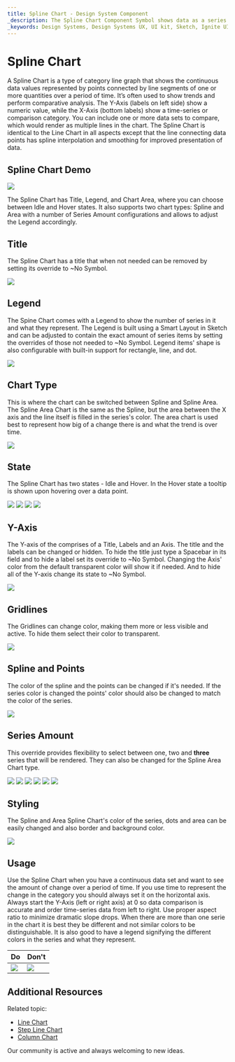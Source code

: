 ```yaml
---
title: Spline Chart - Design System Component
_description: The Spline Chart Component Symbol shows data as a series of points connected by lines with splines.
_keywords: Design Systems, Design Systems UX, UI kit, Sketch, Ignite UI for Angular, Sketch to Angular, Sketch to Angular, Angular, Angular Design System, Export code from Sketch, Design Kits for Angular, Sketch HTML, Sketch to HTML, Sketch UI kits
---
```


# Spline Chart

 A Spline Chart is a type of category line graph that shows the continuous data values represented by points connected by line segments of one or more quantities over a period of time. It’s often used to show trends and perform comparative analysis. The Y-Axis (labels on left side) show a numeric value, while the X-Axis (bottom labels) show a time-series or comparison category. You can include one or more data sets to compare, which would render as multiple lines in the chart. The Spline Chart is identical to the Line Chart in all aspects except that the line connecting data points has spline interpolation and smoothing for improved presentation of data.


## Spline Chart Demo

<img class="responsive-img" src="../images/spline_chart_demo.png" srcset="../images/spline_chart_demo@2x.png 2x" />

The Spline Chart has Title, Legend, and Chart Area, where you can choose between Idle and Hover states. It also supports two chart types: Spline and Area with a number of Series Amount configurations and allows to adjust the Legend accordingly.

## Title

The Spline Chart has a title that when not needed can be removed by setting its override to ~No Symbol.

<img class="responsive-img" src="../images/spline_chart_title.png" srcset="../images/spline_chart_title@2x.png 2x" />

## Legend

The Spine Chart comes with a Legend to show the number of series in it and what they represent. The Legend is built using a Smart Layout in Sketch and can be adjusted to contain the exact amount of series items by setting the overrides of those not needed to ~No Symbol. Legend items' shape is also configurable with built-in support for rectangle, line, and dot.

<img class="responsive-img" src="../images/spline_chart_legend.png" srcset="../images/spline_chart_legend@2x.png 2x" />

## Chart Type

This is where the chart can be switched between Spline and Spline Area. The Spline Area Chart is the same as the Spline, but the area between the X axis and the line itself is filled in the series's color. The area chart is used best to represent how big of a change there is and what the trend is over time.

<img class="responsive-img" src="../images/spline_area_chart_three_series.png" srcset="../images/spline_area_chart_three_series@2x.png 2x" />

## State

The Spline Chart has two states - Idle and Hover. In the Hover state a tooltip is shown upon hovering over a data point.

<img class="responsive-img" src="../images/spline_chart_tooltip-off.png" srcset="../images/spline_chart_tooltip-off@2x.png 2x" />
<img class="responsive-img" src="../images/spline_area_chart_tooltip-off.png" srcset="../images/spline_area_chart_tooltip-off@2x.png 2x" />
<img class="responsive-img" src="../images/spline_chart_tooltip-on.png" srcset="../images/spline_chart_tooltip-on@2x.png 2x" />
<img class="responsive-img" src="../images/spline_area_chart_tooltip-on.png" srcset="../images/spline_area_chart_tooltip-on@2x.png 2x" />

## Y-Axis

The Y-axis of the comprises of a Title, Labels and an Axis. The title and the labels can be changed or hidden. To hide the title just type a Spacebar in its field and to hide a label set its override to ~No Symbol. Changing the Axis' color from the default transparent color will show it if needed. And to hide all of the Y-axis change its state to ~No Symbol.

<img class="responsive-img" src="../images/spline_chart_axis.png" srcset="../images/spline_chart_axis@2x.png 2x" />

## Gridlines

The Gridlines can change color, making them more or less visible and active. To hide them select their color to transparent.

<img class="responsive-img" src="../images/spline_chart_gridlines.png" srcset="../images/spline_chart_gridlines@2x.png 2x" />

## Spline and Points

The color of the spline and the points can be changed if it's needed. If the series color is changed the points' color should also be changed to match the color of the series.

<img class="responsive-img" src="../images/spline_chart_colors.png" srcset="../images/spline_chart_colors@2x.png 2x" />

## Series Amount

This override provides flexibility to select between one, two and **three** series that will be rendered. They can also be changed for the Spline Area Chart type.

<img class="responsive-img" src="../images/spline_chart_one_series.png" srcset="../images/spline_chart_one_series@2x.png 2x" />
<img class="responsive-img" src="../images/spline_chart_two_series.png" srcset="../images/spline_chart_two_series@2x.png 2x" />
<img class="responsive-img" src="../images/spline_chart_three_series.png" srcset="../images/spline_chart_three_series@2x.png 2x" />

<img class="responsive-img" src="../images/spline_area_chart_one_series.png" srcset="../images/spline_area_chart_one_series@2x.png 2x" />
<img class="responsive-img" src="../images/spline_area_chart_two_series.png" srcset="../images/spline_area_chart_two_series@2x.png 2x" />
<img class="responsive-img" src="../images/spline_area_chart_three_series.png" srcset="../images/line_area_hart_three_series@2x.png 2x" />

## Styling

The Spline and Area Spline Chart's color of the series, dots and area can be easily changed and also border and background color.

<img class="responsive-img" src="../images/spline_chart_styling.png" srcset="../images/spline_chart_styling@2x.png 2x" />

## Usage

Use the Spline Chart when you have a continuous data set and want to see the amount of change over a period of time. If you use time to represent the change in the category you should always set it on the horizontal axis. Always start the Y-Axis (left or right axis) at 0 so data comparison is accurate and order time-series data from left to right. Use proper aspect ratio to minimize dramatic slope drops. When there are more than one serie in the chart it is best they be different and not similar colors to be distinguishable. It is also good to have a legend signifying the different colors in the series and what they represent.


| Do                                                                                             | Don't                                                                                              |
| ---------------------------------------------------------------------------------------------- | -------------------------------------------------------------------------------------------------- |
| <img class="responsive-img" src="../images/line_chart_do1.png" srcset="../images/line_chart_do1@2x.png 2x" /> | <img class="responsive-img" src="../images/line_chart_dont1.png" srcset="../images/line_chart_dont1@2x.png 2x" /> | 

## Additional Resources

Related topic:

- [Line Chart](../line-chart.md)
- [Step Line Chart](../step-line-chart.md)
- [Column Chart](../column-chart.md)

Our community is active and always welcoming to new ideas.
